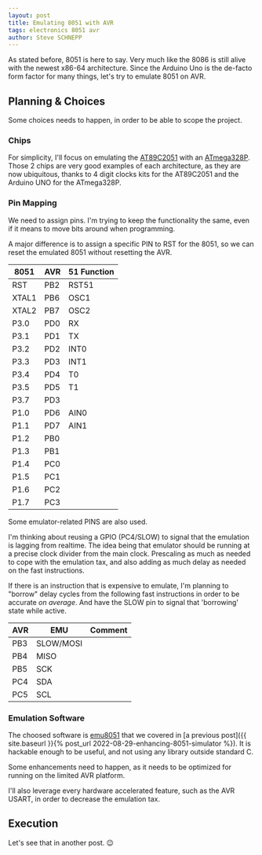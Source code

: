 ```yaml
---
layout: post
title: Emulating 8051 with AVR
tags: electronics 8051 avr
author: Steve SCHNEPP
---
```


As stated before, 8051 is here to say. Very much like the 8086 is still alive
with the newest x86-64 architecture. Since the Arduino Uno is the de-facto form
factor for many things, let's try to emulate 8051 on AVR.

## Planning & Choices

Some choices needs to happen, in order to be able to scope the project.

### Chips

For simplicity, I'll focus on emulating the
[AT89C2051](https://www.microchip.com/en-us/product/AT89C2051) with an
[ATmega328P](https://www.microchip.com/en-us/product/ATMEGA328P).  Those 2 chips
are very good examples of each architecture, as they are now ubiquitous, thanks
to 4 digit clocks kits for the AT89C2051 and the Arduino UNO for the ATmega328P.

### Pin Mapping

We need to assign pins. I'm trying to keep the functionality the same, even if
it means to move bits around when programming.

A major difference is to assign a specific PIN to RST for the 8051, so we can
reset the emulated 8051 without resetting the AVR.

 8051 | AVR | 51 Function
------|-----|---------
 RST  | PB2 | RST51
XTAL1 | PB6 | OSC1
XTAL2 | PB7 | OSC2
 P3.0 | PD0 | RX
 P3.1 | PD1 | TX
 P3.2 | PD2 | INT0
 P3.3 | PD3 | INT1
 P3.4 | PD4 | T0
 P3.5 | PD5 | T1
 P3.7 | PD3 |
 P1.0 | PD6 | AIN0
 P1.1 | PD7 | AIN1
 P1.2 | PB0 |
 P1.3 | PB1 |
 P1.4 | PC0 |
 P1.5 | PC1 |
 P1.6 | PC2 |
 P1.7 | PC3 |

Some emulator-related PINS are also used.

I'm thinking about reusing a GPIO (PC4/SLOW) to signal that the
emulation is lagging from realtime. The idea being that emulator should be
running at a precise clock divider from the main clock.  Prescaling as much as
needed to cope with the emulation tax, and also adding as much delay as needed
on the fast instructions.

If there is an instruction that is expensive to emulate, I'm planning to
"borrow" delay cycles from the following fast instructions in order to be
accurate *on average*. And have the SLOW pin to signal that 'borrowing' state
while active.



 AVR | EMU       | Comment
-----|-----------|------
 PB3 | SLOW/MOSI |
 PB4 | MISO      |
 PB5 | SCK       |
 PC4 | SDA       |
 PC5 | SCL       |


### Emulation Software

The choosed software is [emu8051](https://github.com/jarikomppa/emu8051) that
we covered in [a previous post]({{ site.baseurl }}{% post_url
2022-08-29-enhancing-8051-simulator %}). It is hackable enough to be useful,
and not using any library outside standard C.

Some enhancements need to happen, as it needs to be optimized for running on
the limited AVR platform.

I'll also leverage every hardware accelerated feature, such as the AVR USART,
in order to decrease the emulation tax.

## Execution

Let's see that in another post. 😉
